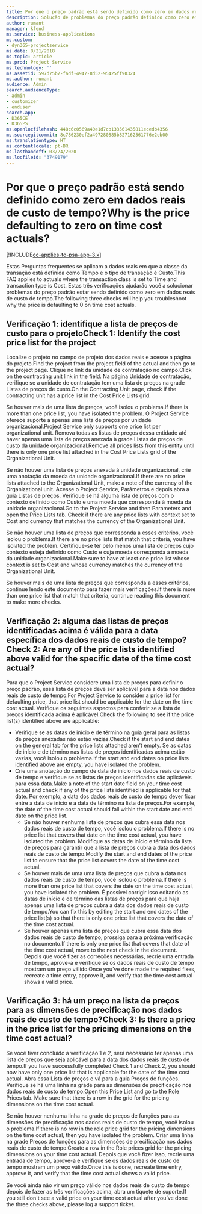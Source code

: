 ```yaml
---
title: Por que o preço padrão está sendo definido como zero em dados reais de custo de tempo?
description: Solução de problemas do preço padrão definido como zero em dados reais de custo de tempo.
author: rumant
manager: kfend
ms.service: business-applications
ms.custom:
- dyn365-projectservice
ms.date: 8/21/2018
ms.topic: article
ms.prod: Project Service
ms.technology: ''
ms.assetid: 597d75b7-fadf-4947-8d52-95425ff90324
ms.author: rumant
audience: Admin
search.audienceType:
- admin
- customizer
- enduser
search.app:
- D365CE
- D365PS
ms.openlocfilehash: 448c6c0569a40e1d7cb133561435811ecedb4356
ms.sourcegitcommit: 8c786230ef2a497280885b827162561776e2eb00
ms.translationtype: HT
ms.contentlocale: pt-BR
ms.lasthandoff: 03/24/2020
ms.locfileid: "3749179"
---
```

# <a name="why-is-the-price-defaulting-to-zero-on-time-cost-actuals"></a><span data-ttu-id="2f0dd-103">Por que o preço padrão está sendo definido como zero em dados reais de custo de tempo?</span><span class="sxs-lookup"><span data-stu-id="2f0dd-103">Why is the price defaulting to zero on time cost actuals?</span></span>

[!INCLUDE[cc-applies-to-psa-app-3.x](../includes/cc-applies-to-psa-app-3x.md)]

<span data-ttu-id="2f0dd-104">Estas Perguntas frequentes se aplicam a dados reais em que a classe da transação está definida como Tempo e o tipo de transação é Custo.</span><span class="sxs-lookup"><span data-stu-id="2f0dd-104">This FAQ applies to actuals where the transaction class is set to Time and transaction type is Cost.</span></span> <span data-ttu-id="2f0dd-105">Estas três verificações ajudarão você a solucionar problemas do preço padrão estar sendo definido como zero em dados reais de custo de tempo.</span><span class="sxs-lookup"><span data-stu-id="2f0dd-105">The following three checks will help you troubleshoot why the price is defaulting to 0 on time cost actuals.</span></span>
 
## <a name="check-1-identify-the-cost-price-list-for-the-project"></a><span data-ttu-id="2f0dd-106">Verificação 1: identifique a lista de preços de custo para o projeto</span><span class="sxs-lookup"><span data-stu-id="2f0dd-106">Check 1: Identify the cost price list for the project</span></span>

<span data-ttu-id="2f0dd-107">Localize o projeto no campo de projeto dos dados reais e acesse a página do projeto.</span><span class="sxs-lookup"><span data-stu-id="2f0dd-107">Find the project from the project field of the actual and then go to the project page.</span></span> <span data-ttu-id="2f0dd-108">Clique no link da unidade de contratação no campo.</span><span class="sxs-lookup"><span data-stu-id="2f0dd-108">Click on the contracting unit link in the field.</span></span> <span data-ttu-id="2f0dd-109">Na página Unidade de contratação, verifique se a unidade de contratação tem uma lista de preços na grade Listas de preços de custo.</span><span class="sxs-lookup"><span data-stu-id="2f0dd-109">On the Contracting Unit page, check if the contracting unit has a price list in the Cost Price Lists grid.</span></span>

<span data-ttu-id="2f0dd-110">Se houver mais de uma lista de preços, você isolou o problema.</span><span class="sxs-lookup"><span data-stu-id="2f0dd-110">If there is more than one price list, you have isolated the problem.</span></span> <span data-ttu-id="2f0dd-111">O Project Service oferece suporte a apenas uma lista de preços por unidade organizacional.</span><span class="sxs-lookup"><span data-stu-id="2f0dd-111">Project Service only supports one price list per organizational unit.</span></span> <span data-ttu-id="2f0dd-112">Remova todas as listas de preços dessa entidade até haver apenas uma lista de preços anexada à grade Listas de preços de custo da unidade organizacional.</span><span class="sxs-lookup"><span data-stu-id="2f0dd-112">Remove all prices lists from this entity until there is only one price list attached in the Cost Price Lists grid of the Organizational Unit.</span></span>

<span data-ttu-id="2f0dd-113">Se não houver uma lista de preços anexada à unidade organizacional, crie uma anotação da moeda da unidade organizacional.</span><span class="sxs-lookup"><span data-stu-id="2f0dd-113">If there are no price lists attached to the Organizational Unit, make a note of the currency of the Organizational unit.</span></span> <span data-ttu-id="2f0dd-114">Acesse o Project Service, Parâmetros e depois abra a guia Listas de preços. Verifique se há alguma lista de preços com o contexto definido como Custo e uma moeda que corresponda à moeda da unidade organizacional.</span><span class="sxs-lookup"><span data-stu-id="2f0dd-114">Go to the Project Service and then Parameters and open the Price Lists tab. Check if there are any price lists with context set to Cost and currency that matches the currency of the Organizational Unit.</span></span>
 
<span data-ttu-id="2f0dd-115">Se não houver uma lista de preços que corresponda a esses critérios, você isolou o problema.</span><span class="sxs-lookup"><span data-stu-id="2f0dd-115">If there are no price lists that match that criteria, you have isolated the problem.</span></span> <span data-ttu-id="2f0dd-116">Certifique-se ter pelo menos uma lista de preços cujo contexto esteja definido como Custo e cuja moeda corresponda à moeda da unidade organizacional.</span><span class="sxs-lookup"><span data-stu-id="2f0dd-116">Make sure to have at least one price list whose context is set to Cost and whose currency matches the currency of the Organizational Unit.</span></span>

<span data-ttu-id="2f0dd-117">Se houver mais de uma lista de preços que corresponda a esses critérios, continue lendo este documento para fazer mais verificações.</span><span class="sxs-lookup"><span data-stu-id="2f0dd-117">If there is more than one price list that match that criteria, continue reading this document to make more checks.</span></span>

## <a name="check-2-are-any-of-the-price-lists-identified-above-valid-for-the-specific-date-of-the-time-cost-actual"></a><span data-ttu-id="2f0dd-118">Verificação 2: alguma das listas de preços identificadas acima é válida para a data específica dos dados reais de custo de tempo?</span><span class="sxs-lookup"><span data-stu-id="2f0dd-118">Check 2: Are any of the price lists identified above valid for the specific date of the time cost actual?</span></span>

<span data-ttu-id="2f0dd-119">Para que o Project Service considere uma lista de preços para definir o preço padrão, essa lista de preços deve ser aplicável para a data nos dados reais de custo de tempo.</span><span class="sxs-lookup"><span data-stu-id="2f0dd-119">For Project Service to consider a price list for defaulting price, that price list should be applicable for the date on the time cost actual.</span></span> <span data-ttu-id="2f0dd-120">Verifique os seguintes aspectos para conferir se a lista de preços identificada acima é aplicável:</span><span class="sxs-lookup"><span data-stu-id="2f0dd-120">Check the following to see if the price list(s) identified above are applicable:</span></span>

- <span data-ttu-id="2f0dd-121">Verifique se as datas de início e de término na guia geral para as listas de preços anexadas não estão vazias.</span><span class="sxs-lookup"><span data-stu-id="2f0dd-121">Check if the start and end dates on the general tab for the price lists attached aren’t empty.</span></span> <span data-ttu-id="2f0dd-122">Se as datas de início e de término nas listas de preços identificadas acima estão vazias, você isolou o problema.</span><span class="sxs-lookup"><span data-stu-id="2f0dd-122">If the start and end dates on price lists identified above are empty, you have isolated the problem.</span></span> 
- <span data-ttu-id="2f0dd-123">Crie uma anotação do campo de data de início nos dados reais de custo de tempo e verifique se as listas de preços identificadas são aplicáveis para essa data.</span><span class="sxs-lookup"><span data-stu-id="2f0dd-123">Make a note of the start date field on your time cost actual and check if any of the price lists identified is applicable for that date.</span></span> <span data-ttu-id="2f0dd-124">Por exemplo, a data dos dados reais de custo de tempo dever ficar entre a data de início e a data de término na lista de preços.</span><span class="sxs-lookup"><span data-stu-id="2f0dd-124">For example, the date of the time cost actual should fall within the start date and end date on the price list.</span></span> 
    - <span data-ttu-id="2f0dd-125">Se não houver nenhuma lista de preços que cubra essa data nos dados reais de custo de tempo, você isolou o problema.</span><span class="sxs-lookup"><span data-stu-id="2f0dd-125">If there is no price list that covers that date on the time cost actual, you have isolated the problem.</span></span> <span data-ttu-id="2f0dd-126">Modifique as datas de início e término da lista de preços para garantir que a lista de preços cubra a data dos dados reais de custo de tempo.</span><span class="sxs-lookup"><span data-stu-id="2f0dd-126">Modify the start and end dates of the price list to ensure that the price list covers the date of the time cost actual.</span></span> 
    - <span data-ttu-id="2f0dd-127">Se houver mais de uma uma lista de preços que cubra a data nos dados reais de custo de tempo, você isolou o problema.</span><span class="sxs-lookup"><span data-stu-id="2f0dd-127">If there is more than one price list that covers the date on the time cost actual, you have isolated the problem.</span></span> <span data-ttu-id="2f0dd-128">É possível corrigir isso editando as datas de início e de término das listas de preços para que haja apenas uma lista de preços cubra a data dos dados reais de custo de tempo.</span><span class="sxs-lookup"><span data-stu-id="2f0dd-128">You can fix this by editing the start and end dates of the price list(s) so that there is only one price list that covers the date of the time cost actual.</span></span> 
    - <span data-ttu-id="2f0dd-129">Se houver apenas uma lista de preços que cubra essa data dos dados reais de custo de tempo, prossiga para a próxima verificação no documento.</span><span class="sxs-lookup"><span data-stu-id="2f0dd-129">If there is only one price list that covers that date of the time cost actual, move to the next check in the document.</span></span>
<span data-ttu-id="2f0dd-130">Depois que você fizer as correções necessárias, recrie uma entrada de tempo, aprove-a e verifique se os dados reais de custo de tempo mostram um preço válido.</span><span class="sxs-lookup"><span data-stu-id="2f0dd-130">Once you’ve done made the required fixes, recreate a time entry, approve it, and verify that the time cost actual shows a valid price.</span></span>

## <a name="check-3-is-there-a-price-in-the-price-list-for-the-pricing-dimensions-on-the-time-cost-actual"></a><span data-ttu-id="2f0dd-131">Verificação 3: há um preço na lista de preços para as dimensões de precificação nos dados reais de custo de tempo?</span><span class="sxs-lookup"><span data-stu-id="2f0dd-131">Check 3: Is there a price in the price list for the pricing dimensions on the time cost actual?</span></span>

<span data-ttu-id="2f0dd-132">Se você tiver concluído a verificação 1 e 2, será necessário ter apenas uma lista de preços que seja aplicável para a data dos dados reais de custo de tempo.</span><span class="sxs-lookup"><span data-stu-id="2f0dd-132">If you have successfully completed Check 1 and Check 2, you should now have only one price list that is applicable for the date of the time cost actual.</span></span> <span data-ttu-id="2f0dd-133">Abra essa Lista de preços e vá para a guia Preços de funções. Verifique se há uma linha na grade para as dimensões de precificação nos dados reais de custo de tempo.</span><span class="sxs-lookup"><span data-stu-id="2f0dd-133">Open this Price List and go to the Role Prices tab. Make sure that there is a row in the grid for the pricing dimensions on the time cost actual.</span></span>

<span data-ttu-id="2f0dd-134">Se não houver nenhuma linha na grade de preços de funções para as dimensões de precificação nos dados reais de custo de tempo, você isolou o problema.</span><span class="sxs-lookup"><span data-stu-id="2f0dd-134">If there is no row in the role price grid for the pricing dimensions on the time cost actual, then you have isolated the problem.</span></span> <span data-ttu-id="2f0dd-135">Criar uma linha na grade Preços de funções para as dimensões de precificação nos dados reais de custo de tempo.</span><span class="sxs-lookup"><span data-stu-id="2f0dd-135">Create a row in the Role prices grid for the pricing dimensions on your time cost actual.</span></span> <span data-ttu-id="2f0dd-136">Depois que você fizer isso, recrie uma entrada de tempo, aprove-a e verifique se os dados reais de custo de tempo mostram um preço válido.</span><span class="sxs-lookup"><span data-stu-id="2f0dd-136">Once this is done, recreate time entry, approve it, and verify that the time cost actual shows a valid price.</span></span>
 
<span data-ttu-id="2f0dd-137">Se você ainda não vir um preço válido nos dados reais de custo de tempo depois de fazer as três verificações acima, abra um tíquete de suporte.</span><span class="sxs-lookup"><span data-stu-id="2f0dd-137">If you still don't see a valid price on your time cost actual after you’ve done the three checks above, please log a support ticket.</span></span>



